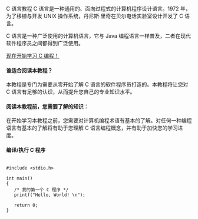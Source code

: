  C 语言教程
  C 语言是一种通用的、面向过程式的计算机程序设计语言。1972 年，为了移植与开发 UNIX 操作系统，丹尼斯·里奇在贝尔电话实验室设计开发了 C 语言。

 C 语言是一种广泛使用的计算机语言，它与 Java 编程语言一样普及，二者在现代软件程序员之间都得到广泛使用。

 [现在开始学习 C 编程！](http://www.w3cschool.cc/cprogramming/c-intro.html)

 

 
#### 谁适合阅读本教程？

 本教程是专门为需要从零开始了解 C 语言的软件程序员打造的。本教程将让您对 C 语言有足够的认识，从而提升您自己的专业知识水平。

 
#### 阅读本教程前，您需要了解的知识：

 在开始学习本教程之前，您需要对计算机编程术语有基本的了解。对任何一种编程语言有基本的了解将有助于您理解 C 语言编程概念，并有助于加快您的学习进度。

 
#### 编译/执行 C 程序

 
```

#include <stdio.h>

int main()
{
   /* 我的第一个 C 程序 */
   printf("Hello, World! \n");
   
   return 0;
}

```
 

